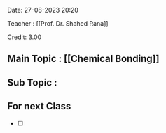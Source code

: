 Date: 27-08-2023 20:20

Teacher : [[Prof. Dr. Shahed Rana]]

Credit: 3.00
## Main Topic : [[Chemical Bonding]]

## Sub Topic :








## For next Class
- [ ] 